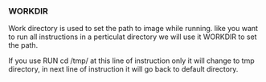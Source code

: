 ### WORKDIR

Work directory is used to set the path to image while running. like you want to run all instructions in a perticulat directory we will use it WORKDIR to set the path.

If you use RUN cd /tmp/ at this line of instruction only it will change to tmp directory, in next line of instruction it will go back to default directory.